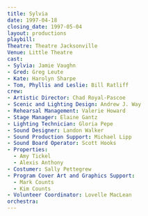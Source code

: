 ```yaml
---
title: Sylvia
date: 1997-04-18
closing_date: 1997-05-04
layout: productions
playbill:
Theatre: Theatre Jacksonville
Venue: Little Theatre
cast:
- Sylvia: Jamie Vaughn
- Gred: Greg Leute
- Kate: Harolyn Sharpe
- Tom, Phyllis and Leslie: Bill Ratliff
crew:
- Artistic Director: Chad Royal-Pascoe
- Scenic and Lighting Design: Andrew J. Way
- Rehearsal Management: Valerie Howard
- Stage Manager: Elaine Gantz
- Lighting Technician: Gloria Pepe
- Sound Designer: Landon Walker
- Sound Production Support: Michael Lipp
- Sound Board Operator: Scott Hooks
- Properties:
  - Amy Tickel
  - Alexis Anthony
- Costumer: Sally Pettegrew
- Program Cover Art and Graphics Support:
  - Mark Counts
  - Kim Counts
- Volunteer Coordinator: Lovelle MacLean
orchestra:
---
```

